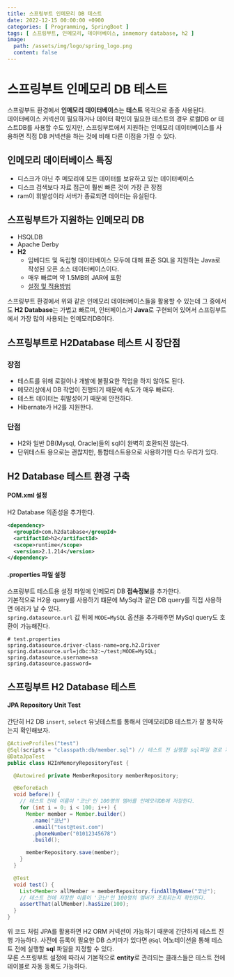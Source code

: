 ```yaml
---
title: 스프링부트 인메모리 DB 테스트
date: 2022-12-15 00:00:00 +0900
categories: [ Programming, SpringBoot ]
tags: [ 스프링부트, 인메모리, 데이터베이스, inmemory database, h2 ]
image:
  path: /assets/img/logo/spring_logo.png
  content: false
---
```


# 스프링부트 인메모리 DB 테스트

스프링부트 환경에서 **인메모리 데이터베이스**는 **테스트** 목적으로 종종 사용된다.  
데이터베이스 커넥션이 필요하거나 데이터 확인이 필요한 테스트의 경우 로컬DB or 테스트DB를 사용할 수도 있지만,
스프링부트에서 지원하는 인메모리 데이터베이스를 사용하면 직접 DB 커넥션을 하는 것에 비해 다른 이점을 가질 수 있다.

## 인메모리 데이터베이스 특징

- 디스크가 아닌 주 메모리에 모든 데이터를 보유하고 있는 데이터베이스
- 디스크 검색보다 자료 접근이 훨씬 빠른 것이 가장 큰 장점
- ram이 휘발성이라 서버가 종료되면 데이터는 유실된다.

## 스프링부트가 지원하는 인메모리 DB

- HSQLDB
- Apache Derby
- **H2**
  - 임베디드 및 독립형 데이터베이스 모두에 대해 표준 SQL을 지원하는 Java로 작성된 오픈 소스 데이터베이스이다.
  - 매우 빠르며 약 1.5MB의 JAR에 포함
  - [설정 및 적용방법](https://www.baeldung.com/spring-boot-h2-database)

스프링부트 환경에서 위와 같은 인메모리 데이터베이스들을 활용할 수 있는데 그 중에서도 **H2 Database**는 가볍고 빠르며,
인터페이스가 **Java**로 구현되어 있어서 스프링부트에서 가장 많이 사용되는 인메모리DB이다.

## 스프링부트로 H2Database 테스트 시 장단점

### 장점

- 테스트를 위해 로컬이나 개발에 불필요한 작업을 하지 않아도 된다.
- 메모리상에서 DB 작업이 진행되기 때문에 속도가 매우 빠르다.
- 테스트 데이터는 휘발성이기 때문에 안전하다.
- Hibernate가 H2를 지원한다.

### 단점

- H2와 일반 DB(Mysql, Oracle)들의 sql이 완벽히 호환되진 않는다.
- 단위테스트 용으로는 괜찮지만, 통합테스트용으로 사용하기엔 다소 무리가 있다.

## H2 Database 테스트 환경 구축

#### POM.xml 설정

H2 Database 의존성을 추가한다.

``` xml
<dependency>
  <groupId>com.h2database</groupId>
  <artifactId>h2</artifactId>
  <scope>runtime</scope>
  <version>2.1.214</version>
</dependency>
```

#### .properties 파일 설정

스프링부트 테스트용 설정 파일에 인메모리 DB **접속정보**를 추가한다.  
기본적으로 H2용 query를 사용하기 떄문에 MySql과 같은 DB query를 직접 사용하면 에러가 날 수 있다.  
`spring.datasource.url` 값 뒤에 `MODE=MySQL` 옵션을 추가해주면 MySql query도 호환이 가능해진다.

``` properties
# test.properties
spring.datasource.driver-class-name=org.h2.Driver
spring.datasource.url=jdbc:h2:~/test;MODE=MySQL;
spring.datasource.username=sa
spring.datasource.password=
```

## 스프링부트 H2 Database 테스트

#### JPA Repository Unit Test

간단히 H2 DB `insert`, `select` 유닛테스트를 통해서 인메모리DB 테스트가 잘 동작하는지 확인해보자.

``` java
@ActiveProfiles("test")
@Sql(scripts = "classpath:db/member.sql") // 테스트 전 실행할 sql파일 경로 지정
@DataJpaTest
public class H2InMemoryRepositoryTest {

  @Autowired private MemberRepository memberRepository;

  @BeforeEach
  void before() {
    // 테스트 전에 이름이 '코난'인 100명의 멤버를 인메모리DB에 저장한다.
    for (int i = 0; i < 100; i++) {
      Member member = Member.builder()
        .name("코난")
        .email("test@test.com")
        .phoneNumber("01012345678")
        .build();

      memberRepository.save(member);
    }
  }

  @Test
  void test() {
    List<Member> allMember = memberRepository.findAllByName("코난");
    // 테스트 전에 저장한 이름이 '코난'인 100명의 멤버가 조회되는지 확인한다.
    assertThat(allMember).hasSize(100);
  }
}
```

위 코드 처럼 JPA를 활용하면 H2 ORM 커넥션이 가능하기 때문에 간단하게 테스트 진행 가능하다.
사전에 등록이 필요한 DB 스키마가 있다면 `@Sql` 어노테이션을 통해 테스트 전에 실행할 **sql** 파일을 지정할 수 있다.  
무론 스프링부트 설정에 따라서 기본적으로 **entity**로 관리되는 클래스들은 테스트 전에 테이블로 자동 등록도 가능하다.
